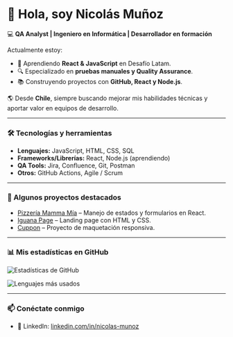 # 👋 Hola, soy Nicolás Muñoz  

💻 **QA Analyst | Ingeniero en Informática | Desarrollador en formación**  

Actualmente estoy:
- 🚀 Aprendiendo **React & JavaScript** en Desafío Latam.  
- 🔍 Especializado en **pruebas manuales y Quality Assurance**.  
- 📚 Construyendo proyectos con **GitHub, React y Node.js**.  

🌎 Desde **Chile**, siempre buscando mejorar mis habilidades técnicas y aportar valor en equipos de desarrollo.  

---

### 🛠️ Tecnologías y herramientas
- **Lenguajes:** JavaScript, HTML, CSS, SQL  
- **Frameworks/Librerías:** React, Node.js (aprendiendo)  
- **QA Tools:** Jira, Confluence, Git, Postman  
- **Otros:** GitHub Actions, Agile / Scrum  

---

### 📂 Algunos proyectos destacados
- [Pizzería Mamma Mía](https://github.com/nicomunozjs/pizzeria-mammamia-2) – Manejo de estados y formularios en React.  
- [Iguana Page](https://github.com/nicomunozjs/iguana-page) – Landing page con HTML y CSS.  
- [Cuppon](https://github.com/nicomunozjs/cupon) – Proyecto de maquetación responsiva.  

---

### 📊 Mis estadísticas en GitHub
![Estadísticas de GitHub](https://github-readme-stats.vercel.app/api?username=imignaciotwentythree&show_icons=true&theme=tokyonight)  

![Lenguajes más usados](https://github-readme-stats.vercel.app/api/top-langs/?username=imignaciotwentythree&layout=compact&theme=tokyonight)  

---

### 📫 Conéctate conmigo
- 💼 LinkedIn: [linkedin.com/in/nicolas-munoz](https://linkedin.com/in/qanicolasmunoz)  

